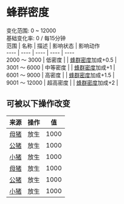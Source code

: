 # 蜂群密度  
变化范围: 0 ~ 12000  
基础变化率: 0 / 每15分钟  
范围  |  名称  |  描述  |  影响状态  |  影响动作  
----  |  ----  |  ----  |  ----  |  ----  
2000 ～ 3000  |  低密度  |    |  [蜂群密度](Pop_Boar.md)加成+0.5  |    
3001 ～ 6000  |  中等密度  |    |  [蜂群密度](Pop_Boar.md)加成+1  |    
6001 ～ 9000  |  高密度  |    |  [蜂群密度](Pop_Boar.md)加成+1.5  |    
9001 ～ 12000  |  超高密度  |    |  [蜂群密度](Pop_Boar.md)加成+2  |    
## 可被以下操作改变  
来源  |  操作  |  值  
----  |  ----  |  ----  
[母猪](BoarEnclosureFemale.md)  |  放生  |  1000  
[公猪](BoarEnclosureMale.md)  |  放生  |  1000  
[小猪](BoarEnclosurePiglet.md)  |  放生  |  1000  
[母猪](BoarTiedFemale.md)  |  放生  |  1000  
[公猪](BoarTiedMale.md)  |  放生  |  1000  
[小猪](BoarTiedPiglet.md)  |  放生  |  1000  
